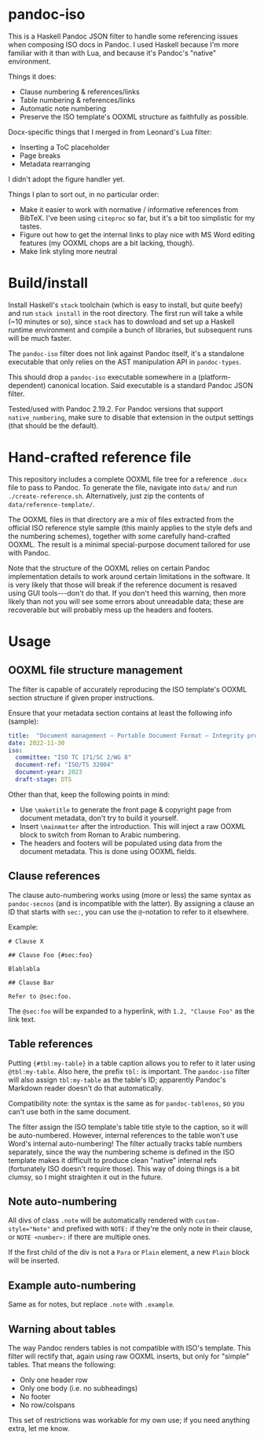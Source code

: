 # pandoc-iso

This is a Haskell Pandoc JSON filter to handle some referencing issues when composing ISO docs in Pandoc. I used Haskell because I'm more familiar with it than with Lua, and because it's Pandoc's "native" environment.

Things it does:

 - Clause numbering & references/links
 - Table numbering & references/links
 - Automatic note numbering
 - Preserve the ISO template's OOXML structure as faithfully as possible.

Docx-specific things that I merged in from Leonard's Lua filter:

 - Inserting a ToC placeholder
 - Page breaks
 - Metadata rearranging

I didn't adopt the figure handler yet.

Things I plan to sort out, in no particular order:

 - Make it easier to work with normative / informative references from BibTeX. I've been using `citeproc` so far, but it's a bit too simplistic for my tastes.
 - Figure out how to get the internal links to play nice with MS Word editing features (my OOXML chops are a bit lacking, though).
 - Make link styling more neutral


# Build/install

Install Haskell's `stack` toolchain (which is easy to install, but quite beefy) and run `stack install` in the root directory. The first run will take a while (~10 minutes or so), since `stack` has to download and set up a Haskell runtime environment and compile a bunch of libraries, but subsequent runs will be much faster.

The `pandoc-iso` filter does not link against Pandoc itself, it's a standalone executable that only relies on the AST manipulation API in `pandoc-types`.

This should drop a `pandoc-iso` executable somewhere in a (platform-dependent) canonical location. Said executable is a standard Pandoc JSON filter.

Tested/used with Pandoc 2.19.2. For Pandoc versions that support `native_numbering`, make sure to disable that extension in the output settings (that should be the default).


# Hand-crafted reference file

This repository includes a complete OOXML file tree for a reference `.docx` file to pass to Pandoc.
To generate the file, navigate into `data/` and run `./create-reference.sh`. Alternatively, just zip the contents
of `data/reference-template/`.

The OOXML files in that directory are a mix of files extracted from the official ISO reference style sample
(this mainly applies to the style defs and the numbering schemes), together with some carefully hand-crafted OOXML.
The result is a minimal special-purpose document tailored for use with Pandoc.

Note that the structure of the OOXML relies on certain Pandoc implementation details to work around certain limitations
in the software. It is very likely that those will break if the reference document is resaved using GUI tools---don't do that.
If you don't heed this warning, then more likely than not you will see some errors about unreadable data;
these are recoverable but will probably mess up the headers and footers.


# Usage


## OOXML file structure management

The filter is capable of accurately reproducing the ISO template's OOXML section structure if given proper instructions.

Ensure that your metadata section contains at least the following info (sample):

```yaml
title:  "Document management — Portable Document Format — Integrity protection in encrypted documents in PDF 2.0"
date: 2022-11-30
iso:
  committee: "ISO TC 171/SC 2/WG 8"
  document-ref: "ISO/TS 32004"
  document-year: 2023
  draft-stage: DTS
```

Other than that, keep the following points in mind:

 - Use `\maketitle` to generate the front page & copyright page from document metadata, don't try to build it yourself.
 - Insert `\mainmatter` after the introduction. This will inject a raw OOXML block to switch from Roman to Arabic numbering.
 - The headers and footers will be populated using data from the document metadata. This is done using OOXML fields.

## Clause references

The clause auto-numbering works using (more or less) the same syntax as `pandoc-secnos` (and is incompatible with the latter). By assigning a clause an ID that starts with `sec:`, you can use the `@`-notation to refer to it elsewhere.

Example:

```
# Clause X

## Clause Foo {#sec:foo}

Blablabla

## Clause Bar

Refer to @sec:foo.
```

The `@sec:foo` will be expanded to a hyperlink, with `1.2, "Clause Foo"` as the link text.

## Table references

Putting `{#tbl:my-table}` in a table caption allows you to refer to it later using `@tbl:my-table`. Also here, the prefix `tbl:` is important. The `pandoc-iso` filter will also assign `tbl:my-table` as the table's ID; apparently Pandoc's Markdown reader doesn't do that automatically.

Compatibility note: the syntax is the same as for `pandoc-tablenos`, so you can't use both in the same document.

The filter assign the ISO template's table title style to the caption, so it will be auto-numbered. However, internal references to the table won't use Word's internal auto-numbering! The filter actually tracks table numbers separately, since the way the numbering scheme is defined in the ISO template makes it difficult to produce clean "native" internal refs (fortunately ISO doesn't require those). This way of doing things is a bit clumsy, so I might straighten it out in the future.

## Note auto-numbering

All divs of class `.note` will be automatically rendered with `custom-style="Note"` and prefixed with `NOTE:` if they're the only note in their clause, or `NOTE <number>:` if there are multiple ones.

If the first child of the div is not a `Para` or `Plain` element, a new `Plain` block will be inserted.

## Example auto-numbering

Same as for notes, but replace `.note` with `.example`.

## Warning about tables

The way Pandoc renders tables is not compatible with ISO's template. This filter will rectify that, again using raw
OOXML inserts, but only for "simple" tables. That means the following:

 - Only one header row
 - Only one body (i.e. no subheadings)
 - No footer
 - No row/colspans

This set of restrictions was workable for my own use; if you need anything extra, let me know.
